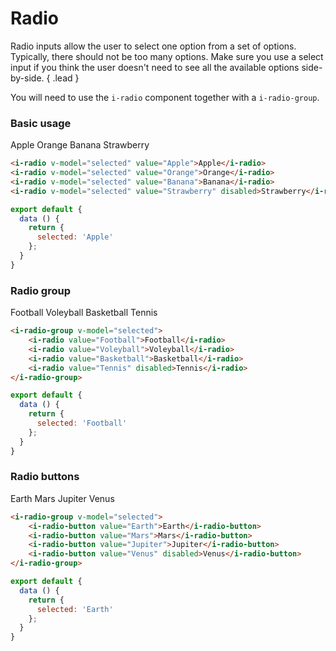 # Radio
Radio inputs allow the user to select one option from a set of options. Typically, there should not be too many options. 
Make sure you use a select input if you think the user doesn't need to see all the available options side-by-side. { .lead }

You will need to use the `i-radio` component together with a `i-radio-group`.

### Basic usage

<i-radio v-model="selected" value="Apple">Apple</i-radio>
<i-radio v-model="selected" value="Orange">Orange</i-radio>
<i-radio v-model="selected" value="Banana">Banana</i-radio>
<i-radio v-model="selected" value="Strawberry" disabled>Strawberry</i-radio>

~~~html
<i-radio v-model="selected" value="Apple">Apple</i-radio>
<i-radio v-model="selected" value="Orange">Orange</i-radio>
<i-radio v-model="selected" value="Banana">Banana</i-radio>
<i-radio v-model="selected" value="Strawberry" disabled>Strawberry</i-radio>
~~~

~~~js
export default {
  data () {
    return {
      selected: 'Apple'
    };
  }
}
~~~

### Radio group

<i-radio-group v-model="selectedGroup">
    <i-radio value="Football">Football</i-radio>
    <i-radio value="Voleyball">Voleyball</i-radio>
    <i-radio value="Basketball">Basketball</i-radio>
    <i-radio value="Tennis" disabled>Tennis</i-radio>
</i-radio-group>

~~~html
<i-radio-group v-model="selected">
    <i-radio value="Football">Football</i-radio>
    <i-radio value="Voleyball">Voleyball</i-radio>
    <i-radio value="Basketball">Basketball</i-radio>
    <i-radio value="Tennis" disabled>Tennis</i-radio>
</i-radio-group>
~~~

~~~js
export default {
  data () {
    return {
      selected: 'Football'
    };
  }
}
~~~

### Radio buttons
<i-radio-group v-model="selectedButton">
    <i-radio-button value="Earth">Earth</i-radio-button>
    <i-radio-button value="Mars">Mars</i-radio-button>
    <i-radio-button value="Jupiter">Jupiter</i-radio-button>
    <i-radio-button value="Venus" disabled>Venus</i-radio-button>
</i-radio-group>

~~~html
<i-radio-group v-model="selected">
    <i-radio-button value="Earth">Earth</i-radio-button>
    <i-radio-button value="Mars">Mars</i-radio-button>
    <i-radio-button value="Jupiter">Jupiter</i-radio-button>
    <i-radio-button value="Venus" disabled>Venus</i-radio-button>
</i-radio-group>
~~~

~~~js
export default {
  data () {
    return {
      selected: 'Earth'
    };
  }
}
~~~

